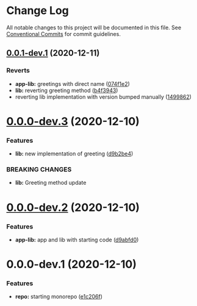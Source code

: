 # Change Log

All notable changes to this project will be documented in this file.
See [Conventional Commits](https://conventionalcommits.org) for commit guidelines.

## [0.0.1-dev.1](https://github.com/davikawasaki/lerna-monorepo-mr/compare/lib@0.0.0-dev.3...lib@0.0.1-dev.1) (2020-12-11)


### Reverts

* **app-lib:** greetings with direct name ([074f1e2](https://github.com/davikawasaki/lerna-monorepo-mr/commit/074f1e251b03320f9818c4a601f19644c05047ab))
* **lib:** reverting greeting method ([b4f3943](https://github.com/davikawasaki/lerna-monorepo-mr/commit/b4f394338c1c804ee399cd1b2b042979ef25ae5e))
* reverting lib implementation with version bumped manually ([1499862](https://github.com/davikawasaki/lerna-monorepo-mr/commit/1499862f54f3a7d528a90435efedbd6fb729f08f))





# [0.0.0-dev.3](https://github.com/davikawasaki/lerna-monorepo-mr/compare/lib@0.0.0-dev.2...lib@0.0.0-dev.3) (2020-12-10)


### Features

* **lib:** new implementation of greeting ([d9b2be4](https://github.com/davikawasaki/lerna-monorepo-mr/commit/d9b2be4c8b2dae9b872ddd0175b16b0af400e51a))


### BREAKING CHANGES

* **lib:** Greeting method update





# [0.0.0-dev.2](https://github.com/davikawasaki/lerna-monorepo-mr/compare/lib@0.0.0-dev.1...lib@0.0.0-dev.2) (2020-12-10)


### Features

* **app-lib:** app and lib with starting code ([d9abfd0](https://github.com/davikawasaki/lerna-monorepo-mr/commit/d9abfd0061f128437078ffd0f0af7f6fa5cb2d14))





# 0.0.0-dev.1 (2020-12-10)


### Features

* **repo:** starting monorepo ([e1c206f](https://github.com/davikawasaki/lerna-monorepo-mr/commit/e1c206fd437e8395fbc585027934421506fee658))
